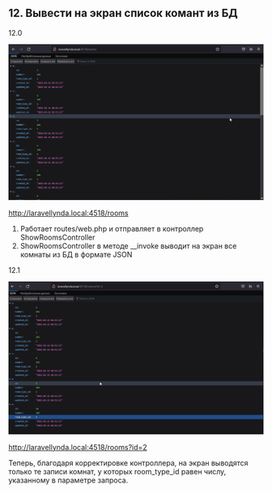 ## 12. Вывести на экран список комант из БД

12.0

<img src="./img/12.0.png" alt="drawing" width="800"/>

http://laravellynda.local:4518/rooms  

1. Работает routes/web.php и отправляет в контроллер ShowRoomsController
2. ShowRoomsController в методе __invoke выводит на экран все комнаты из БД в формате JSON

12.1

<img src="./img/12.1.png" alt="drawing" width="800"/>

http://laravellynda.local:4518/rooms?id=2

Теперь, благодаря корректировке контроллера, на экран выводятся только те записи комнат, у которых room_type_id равен числу, указанному в параметре запроса.

